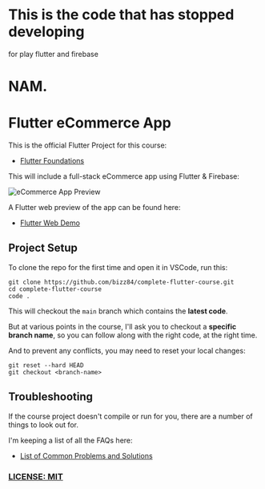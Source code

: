 # This is the code that has stopped developing 
for play flutter and firebase
# NAM. 

# Flutter eCommerce App

This is the official Flutter Project for this course:

- [Flutter Foundations](https://codewithandrea.com/courses/flutter-foundations/)

This will include a full-stack eCommerce app using Flutter & Firebase:

![eCommerce App Preview](/.github/images/ecommerce-app-preview.png)

A Flutter web preview of the app can be found here:

- [Flutter Web Demo](https://my-shop-ecommerce-stg.web.app/)

## Project Setup

To clone the repo for the first time and open it in VSCode, run this:

```
git clone https://github.com/bizz84/complete-flutter-course.git
cd complete-flutter-course
code .
```

This will checkout the `main` branch which contains the **latest code**.

But at various points in the course, I'll ask you to checkout a **specific branch name**, so you can follow along with the right code, at the right time.

And to prevent any conflicts, you may need to reset your local changes:

```
git reset --hard HEAD
git checkout <branch-name>
```

## Troubleshooting

If the course project doesn't compile or run for you, there are a number of things to look out for.

I'm keeping a list of all the FAQs here:

- [List of Common Problems and Solutions](https://pro.codewithandrea.com/flutter-foundations/a1-common-problems/a-intro)

### [LICENSE: MIT](../LICENSE.md)